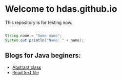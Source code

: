 # Welcome to hdas.github.io

This repository is for testing now.

```java

String name = "Some name";
System.out.println("Name: " + name);

```

## Blogs for Java beginers:
- [Abstract class](http://www.firstfewlines.com/post/abstract-class-in-java/)
- [Read text file](http://www.firstfewlines.com/post/read-text-file-in-java/)
